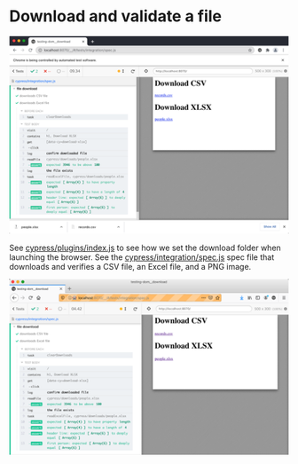 # Download and validate a file

![File download in Chrome](images/chrome.png)

See [cypress/plugins/index.js](cypress/plugins/index.js) to see how we set the download folder when launching the browser. See the [cypress/integration/spec.js](cypress/integration/spec.js) spec file that downloads and verifies a CSV file, an Excel file, and a PNG image.

![File download in Firefox](images/firefox.png)
